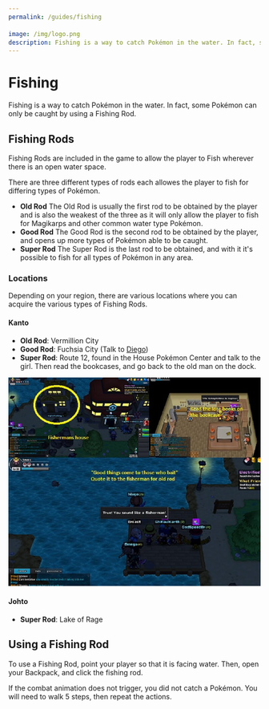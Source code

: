```yaml
---
permalink: /guides/fishing

image: /img/logo.png
description: Fishing is a way to catch Pokémon in the water. In fact, some Pokémon can only be caught by using a Fishing Rod.
---
```


# Fishing

Fishing is a way to catch Pokémon in the water. In fact, some Pokémon can only
be caught by using a Fishing Rod.

## Fishing Rods

Fishing Rods are included in the game to allow the player to Fish wherever there
is an open water space.

There are three different types of rods each allowes the player to fish for
differing types of Pokémon.

* __Old Rod__
  The Old Rod is usually the first rod to be obtained by the player and is also
  the weakest of the three as it will only allow the player to fish for
  Magikarps and other common water type Pokémon.
* __Good Rod__
  The Good Rod is the second rod to be obtained by the player, and opens up more
  types of Pokémon able to be caught.
* __Super Rod__
  The Super Rod is the last rod to be obtained, and with it it's possible to
  fish for all types of Pokémon in any area.

### Locations

Depending on your region, there are various locations where you can acquire the
various types of Fishing Rods.

#### Kanto

- __Old Rod__: Vermillion City
- __Good Rod__: Fuchsia City (Talk to [Diego](/img/maps/kanto-good-rod.png))
- __Super Rod__: Route 12, found in the House Pokémon Center and talk to the girl. Then read the bookcases, and go back to the old man on the dock.

![kanto fishing](/img/maps/fishing-kanto.png)

#### Johto

- __Super Rod__: Lake of Rage

## Using a Fishing Rod

To use a Fishing Rod, point your player so that it is facing water. Then, open
your Backpack, and click the fishing rod.

If the combat animation does not trigger, you did not catch a Pokémon. You will
need to walk 5 steps, then repeat the actions.
